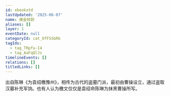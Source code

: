 ```yaml
---
id: xbeokxtd
lastUpdated: '2025-06-07'
name: 摸金校尉
aliases: []
layer: 1
eventDate: null
categoryId: cat_OfFSSbRb
tagIds:
  - tag_TRpfu-I4
  - tag_AaFqQlJs
timelineEvents: []
relations: []
titledLinks: []
---
```

出自陈琳《为袁绍檄豫州》，相传为古代的盗墓门派，最初由曹操设立，通过盗取汉墓补充军饷。也有人认为檄文仅仅是袁绍命陈琳为抹黑曹操所写。
